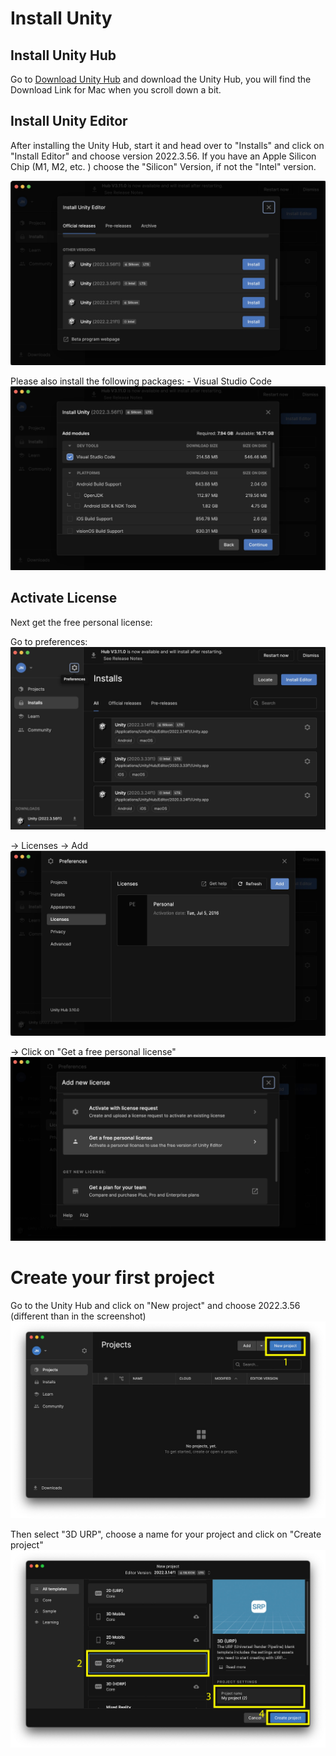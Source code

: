# Install Unity 
## Install Unity Hub
Go to [Download Unity Hub](https://unity.com/de/download) and download the Unity Hub, you will find the Download Link for Mac when you scroll down a bit. 

## Install Unity Editor 
After installing the Unity Hub, start it and head over to "Installs" and click on "Install Editor" and choose version 2022.3.56. If you have an Apple Silicon Chip (M1, M2, etc. ) choose the "Silicon" Version, if not the "Intel" version. 

![](images/UnityInstall1.jpeg)

Please also install the following packages: 
	- Visual Studio Code
![](images/UnityInstall2.jpeg)


## Activate License

Next get the free personal license: 

Go to preferences: 
![](images/license_2.jpeg)

-> Licenses -> Add 
![](images/license_3.jpeg)

-> Click on "Get a free personal license"
![](images/license_4.jpeg)

 
# Create your first project

Go to the Unity Hub and click on "New project" and choose 2022.3.56 (different than in the screenshot)
![](images/newproject1.jpg)

Then select "3D URP", choose a name for your project and click on "Create project"
![](images/newproject2.jpg)
